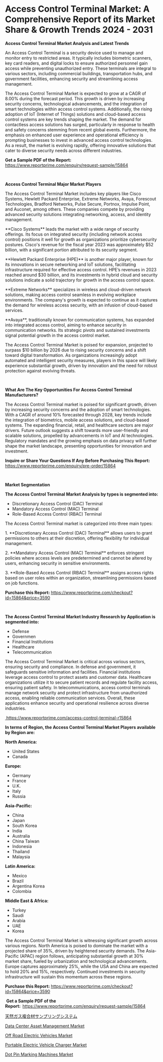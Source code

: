 <p><h1>Access Control Terminal Market: A Comprehensive Report of its Market Share & Growth Trends 2024 - 2031</h1></p><p><strong>Access Control Terminal Market Analysis and Latest Trends</strong></p>
<p><p>An Access Control Terminal is a security device used to manage and monitor entry to restricted areas. It typically includes biometric scanners, key card readers, and digital locks to ensure authorized personnel gain access while preventing unauthorized entry. These terminals are integral to various sectors, including commercial buildings, transportation hubs, and government facilities, enhancing security and streamlining access management.</p><p>The Access Control Terminal Market is expected to grow at a CAGR of 8.00% during the forecast period. This growth is driven by increasing security concerns, technological advancements, and the integration of smart technologies within access control systems. Additionally, the rising adoption of IoT (Internet of Things) solutions and cloud-based access control systems are key trends shaping the market. The demand for contactless access solutions has surged, particularly in response to health and safety concerns stemming from recent global events. Furthermore, the emphasis on enhanced user experience and operational efficiency is prompting businesses to invest in advanced access control technologies. As a result, the market is evolving rapidly, offering innovative solutions that cater to diverse security needs across different industries.</p></p>
<p><strong>Get a Sample PDF of the Report:&nbsp;</strong> <a href="https://www.reportprime.com/enquiry/request-sample/15864">https://www.reportprime.com/enquiry/request-sample/15864</a></p>
<p>&nbsp;</p>
<p><strong>Access Control Terminal Major Market Players</strong></p>
<p><p>The Access Control Terminal Market includes key players like Cisco Systems, Hewlett Packard Enterprise, Extreme Networks, Avaya, Forescout Technologies, Bradford Networks, Pulse Secure, Portnox, Impulse Point, and Auconet, among others. These companies compete by providing advanced security solutions integrating networking, access, and identity management.</p><p>**Cisco Systems** leads the market with a wide range of security offerings. Its focus on integrated security (including network access control) positions it well for growth as organizations prioritize cybersecurity postures. Cisco's revenue for the fiscal year 2023 was approximately $52 billion, with a significant portion attributed to its security segment.</p><p>**Hewlett Packard Enterprise (HPE)** is another major player, known for its innovations in secure networking and IoT solutions, facilitating infrastructure required for effective access control. HPE’s revenues in 2023 reached around $30 billion, and its investments in hybrid cloud and security solutions indicate a solid trajectory for growth in the access control space.</p><p>**Extreme Networks** specializes in wireless and cloud-driven network solutions, making access control seamless in evolving workplace environments. The company's growth is expected to continue as it captures the demand for wireless access security, with an infusion of cloud-based services. </p><p>**Avaya**, traditionally known for communication systems, has expanded into integrated access control, aiming to enhance security in communication networks. Its strategic pivots and sustained investments signal potential growth in the access control market.</p><p>The Access Control Terminal Market is poised for expansion, projected to surpass $10 billion by 2026 due to rising security concerns and a shift toward digital transformation. As organizations increasingly adopt automated and intelligent security measures, players in this space will likely experience substantial growth, driven by innovation and the need for robust protection against evolving threats.</p></p>
<p>&nbsp;</p>
<p><strong>What Are The Key Opportunities For Access Control Terminal Manufacturers?</strong></p>
<p><p>The Access Control Terminal market is poised for significant growth, driven by increasing security concerns and the adoption of smart technologies. With a CAGR of around 10% forecasted through 2028, key trends include the integration of biometrics, mobile access solutions, and cloud-based systems. The expanding financial, retail, and healthcare sectors are major drivers. Future outlook suggests a shift towards more user-friendly and scalable solutions, propelled by advancements in IoT and AI technologies. Regulatory mandates and the growing emphasis on data privacy will further shape the market landscape, presenting opportunities for innovation and investment.</p></p>
<p><strong>Inquire or Share Your Questions If Any Before Purchasing This Report:</strong> <a href="https://www.reportprime.com/enquiry/pre-order/15864">https://www.reportprime.com/enquiry/pre-order/15864</a></p>
<p>&nbsp;</p>
<p><strong>Market Segmentation</strong></p>
<p><strong>The Access Control Terminal Market Analysis by types is segmented into:</strong></p>
<p><ul><li>Discretionary Access Control (DAC) Terminal</li><li>Mandatory Access Control (MAC) Terminal</li><li>Role-Based Access Control (RBAC) Terminal</li></ul></p>
<p><p>The Access Control Terminal market is categorized into three main types: </p><p>1. **Discretionary Access Control (DAC) Terminal** allows users to grant permissions to others at their discretion, offering flexibility for individual management.</p><p>2. **Mandatory Access Control (MAC) Terminal** enforces stringent policies where access levels are predetermined and cannot be altered by users, enhancing security in sensitive environments.</p><p>3. **Role-Based Access Control (RBAC) Terminal** assigns access rights based on user roles within an organization, streamlining permissions based on job functions.</p></p>
<p><strong>Purchase this Report:&nbsp;</strong><a href="https://www.reportprime.com/checkout?id=15864&price=3590">https://www.reportprime.com/checkout?id=15864&price=3590</a></p>
<p>&nbsp;</p>
<p><strong>The Access Control Terminal Market Industry Research by Application is segmented into:</strong></p>
<p><ul><li>Defense</li><li>Governmen</li><li>Financial Institutions</li><li>Healthcare</li><li>Telecommunication</li></ul></p>
<p><p>The Access Control Terminal Market is critical across various sectors, ensuring security and compliance. In defense and government, it safeguards sensitive information and facilities. Financial institutions leverage access control to protect assets and customer data. Healthcare organizations utilize it to secure patient records and regulate facility access, ensuring patient safety. In telecommunications, access control terminals manage network security and protect infrastructure from unauthorized access, enabling reliable communication services. Overall, these applications enhance security and operational resilience across diverse industries.</p></p>
<p><a href="https://www.reportprime.com/access-control-terminal-r15864">&nbsp;https://www.reportprime.com/access-control-terminal-r15864</a></p>
<p><strong>In terms of Region, the Access Control Terminal Market Players available by Region are:</strong></p>
<p>
    <p> <strong> North America: </strong>
        <ul>
            <li>United States</li>
            <li>Canada</li>
        </ul>
        </p> 
    <p> <strong> Europe: </strong>
        <ul>
            <li>Germany</li>
            <li>France</li>
            <li>U.K.</li>
            <li>Italy</li>
            <li>Russia</li>
        </ul>
        </p> 
    <p> <strong> Asia-Pacific: </strong>
        <ul>
            <li>China</li>
            <li>Japan</li>
            <li>South Korea</li>
            <li>India</li>
            <li>Australia</li>
            <li>China Taiwan</li>
            <li>Indonesia</li>
            <li>Thailand</li>
            <li>Malaysia</li>
        </ul>
        </p> 
    <p> <strong> Latin America: </strong>
        <ul>
            <li>Mexico</li>
            <li>Brazil</li>
            <li>Argentina Korea</li>
            <li>Colombia</li>
        </ul>
        </p> 
    <p> <strong> Middle East & Africa: </strong>
        <ul>
            <li>Turkey</li>
            <li>Saudi</li>
            <li>Arabia</li>
            <li>UAE</li>
            <li>Korea</li>
        </ul>
    </p>
    </p>
<p><p>The Access Control Terminal Market is witnessing significant growth across various regions. North America is poised to dominate the market with a projected share of 35%, driven by heightened security demands. The Asia-Pacific (APAC) region follows, anticipating substantial growth at 30% market share, fueled by urbanization and technological advancements. Europe captures approximately 25%, while the USA and China are expected to hold 20% and 15%, respectively. Continued investments in security infrastructure will sustain this momentum across these regions.</p></p>
<p><strong>Purchase this Report: </strong><a href="https://www.reportprime.com/checkout?id=15864&price=3590">https://www.reportprime.com/checkout?id=15864&price=3590</a></p>
<p>&nbsp;<strong>Get a Sample PDF of the Report:&nbsp;&nbsp;</strong><a href="https://www.reportprime.com/enquiry/request-sample/15864">https://www.reportprime.com/enquiry/request-sample/15864</a></p>
<p><strong></strong></p>
<p><p><a href="https://medium.com/@rusty-marie2024/natural-gas-composite-sampling-systems-8c2cdf0fc649?postPublishedType=initial">天然ガス複合材サンプリングシステム</a></p><p><a href="https://github.com/CarolynWatkins697/Market-Research-Report-List-1/blob/main/data-center-asset-management-market.md">Data Center Asset Management Market</a></p><p><a href="https://medium.com/@dellkoepp_34276/the-global-off-road-electric-vehicles-market-identifies-drivers-restraints-opportunities-and-cd4fc3262456">Off Road Electric Vehicles Market</a></p><p><a href="https://issuu.com/reportprime-2/docs/portable-electric-vehicle-charger-m_4b747161649fc4">Portable Electric Vehicle Charger Market</a></p><p><a href="https://www.linkedin.com/pulse/emerging-market-trends-regional-analysis-dot-pin-9gbqe?trackingId=Ylahi92lRvGcc1pZtmzMsg%3D%3D">Dot Pin Marking Machines Market</a></p></p>